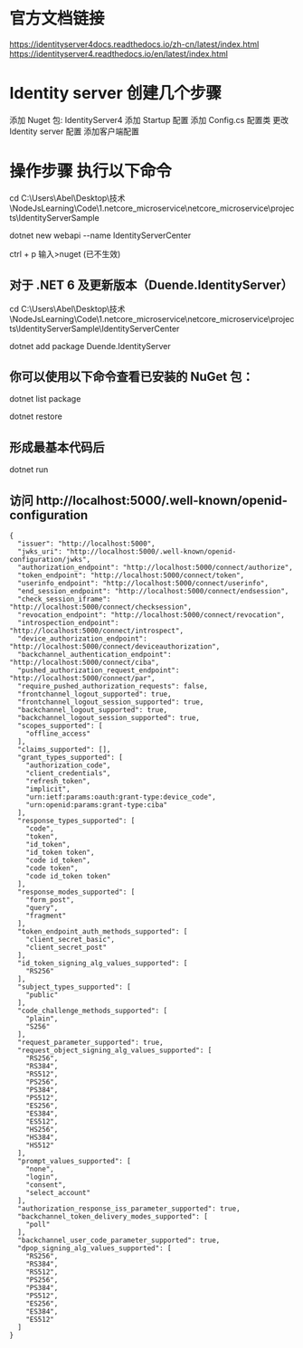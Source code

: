 # 官方文档链接

https://identityserver4docs.readthedocs.io/zh-cn/latest/index.html
https://identityserver4.readthedocs.io/en/latest/index.html

# Identity server 创建几个步骤

添加 Nuget 包: IdentityServer4
添加 Startup 配置
添加 Config.cs 配置类
更改 Identity server 配置
添加客户端配置

# 操作步骤 执行以下命令

cd C:\Users\Abel\Desktop\技术\NodeJsLearning\Code\1.netcore_microservice\netcore_microservice\projects\IdentityServerSample

dotnet new webapi --name IdentityServerCenter

ctrl + p
输入>nuget (已不生效)

## 对于 .NET 6 及更新版本（Duende.IdentityServer）

cd C:\Users\Abel\Desktop\技术\NodeJsLearning\Code\1.netcore_microservice\netcore_microservice\projects\IdentityServerSample\IdentityServerCenter

dotnet add package Duende.IdentityServer

## 你可以使用以下命令查看已安装的 NuGet 包：

dotnet list package

dotnet restore

## 形成最基本代码后

dotnet run

## 访问 http://localhost:5000/.well-known/openid-configuration

```
{
  "issuer": "http://localhost:5000",
  "jwks_uri": "http://localhost:5000/.well-known/openid-configuration/jwks",
  "authorization_endpoint": "http://localhost:5000/connect/authorize",
  "token_endpoint": "http://localhost:5000/connect/token",
  "userinfo_endpoint": "http://localhost:5000/connect/userinfo",
  "end_session_endpoint": "http://localhost:5000/connect/endsession",
  "check_session_iframe": "http://localhost:5000/connect/checksession",
  "revocation_endpoint": "http://localhost:5000/connect/revocation",
  "introspection_endpoint": "http://localhost:5000/connect/introspect",
  "device_authorization_endpoint": "http://localhost:5000/connect/deviceauthorization",
  "backchannel_authentication_endpoint": "http://localhost:5000/connect/ciba",
  "pushed_authorization_request_endpoint": "http://localhost:5000/connect/par",
  "require_pushed_authorization_requests": false,
  "frontchannel_logout_supported": true,
  "frontchannel_logout_session_supported": true,
  "backchannel_logout_supported": true,
  "backchannel_logout_session_supported": true,
  "scopes_supported": [
    "offline_access"
  ],
  "claims_supported": [],
  "grant_types_supported": [
    "authorization_code",
    "client_credentials",
    "refresh_token",
    "implicit",
    "urn:ietf:params:oauth:grant-type:device_code",
    "urn:openid:params:grant-type:ciba"
  ],
  "response_types_supported": [
    "code",
    "token",
    "id_token",
    "id_token token",
    "code id_token",
    "code token",
    "code id_token token"
  ],
  "response_modes_supported": [
    "form_post",
    "query",
    "fragment"
  ],
  "token_endpoint_auth_methods_supported": [
    "client_secret_basic",
    "client_secret_post"
  ],
  "id_token_signing_alg_values_supported": [
    "RS256"
  ],
  "subject_types_supported": [
    "public"
  ],
  "code_challenge_methods_supported": [
    "plain",
    "S256"
  ],
  "request_parameter_supported": true,
  "request_object_signing_alg_values_supported": [
    "RS256",
    "RS384",
    "RS512",
    "PS256",
    "PS384",
    "PS512",
    "ES256",
    "ES384",
    "ES512",
    "HS256",
    "HS384",
    "HS512"
  ],
  "prompt_values_supported": [
    "none",
    "login",
    "consent",
    "select_account"
  ],
  "authorization_response_iss_parameter_supported": true,
  "backchannel_token_delivery_modes_supported": [
    "poll"
  ],
  "backchannel_user_code_parameter_supported": true,
  "dpop_signing_alg_values_supported": [
    "RS256",
    "RS384",
    "RS512",
    "PS256",
    "PS384",
    "PS512",
    "ES256",
    "ES384",
    "ES512"
  ]
}


```
